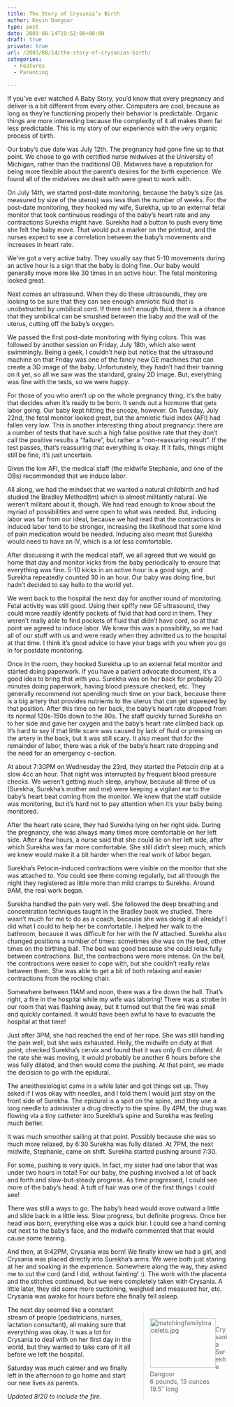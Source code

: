 ```yaml
---
title: The Story of Crysania’s Birth
author: Kevin Dangoor
type: post
date: 2003-08-14T19:52:00+00:00
draft: true
private: true
url: /2003/08/14/the-story-of-crysanias-birth/
categories:
  - Features
  - Parenting

---
```

If you&#8217;ve ever watched A Baby Story, you&#8217;d know that every pregnancy and deliver is a bit different from every other. Computers are cool, because as long as they&#8217;re functioning properly their behavior is predictable. Organic things are more interesting because the complexity of it all makes them far less predictable. This is my story of our experience with the very organic process of birth. 

<!--more-->

Our baby&#8217;s due date was July 12th. The pregnancy had gone fine up to that point. We chose to go with certified nurse midwives at the University of Michigan, rather than the traditional OB. Midwives have a reputation for being more flexible about the parent&#8217;s desires for the birth experience. We found all of the midwives we dealt with were great to work with. 

On July 14th, we started post-date monitoring, because the baby&#8217;s size (as measured by size of the uterus) was less than the number of weeks. For the post-date monitoring, they hooked my wife, Surekha, up to an external fetal monitor that took continuous readings of the baby&#8217;s heart rate and any contractions Surekha might have. Surekha had a button to push every time she felt the baby move. That would put a marker on the printout, and the nurses expect to see a correlation between the baby&#8217;s movements and increases in heart rate. 

We&#8217;ve got a very active baby. They usually say that 5-10 movements during an active hour is a sign that the baby is doing fine. Our baby would generally move more like 30 times in an active hour. The fetal monitoring looked great. 

Next comes an ultrasound. When they do these ultrasounds, they are looking to be sure that they can see enough amniotic fluid that is unobstructed by umbilical cord. If there isn&#8217;t enough fluid, there is a chance that they umbilical can be smushed between the baby and the wall of the uterus, cutting off the baby&#8217;s oxygen. 

We passed the first post-date monitoring with flying colors. This was followed by another session on Friday, July 18th, which also went swimmingly. Being a geek, I couldn&#8217;t help but notice that the ultrasound machine on that Friday was one of the fancy new GE machines that can create a 3D image of the baby. Unfortunately, they hadn&#8217;t had their training on it yet, so all we saw was the standard, grainy 2D image. But, everything was fine with the tests, so we were happy. 

For those of you who aren&#8217;t up on the whole pregnancy thing, it&#8217;s the baby that decides when it&#8217;s ready to be born. It sends out a hormone that gets labor going. Our baby kept hitting the snooze, however. On Tuesday, July 22nd, the fetal monitor looked great, but the amniotic fluid index (AFI) had fallen very low. This is another interesting thing about pregnancy: there are a number of tests that have such a high false positive rate that they don&#8217;t call the positive results a &#8220;failure&#8221;, but rather a &#8220;non-reassuring result&#8221;. If the test passes, that&#8217;s reassuring that everything is okay. If it fails, things might still be fine, it&#8217;s just uncertain. 

Given the low AFI, the medical staff (the midwife Stephanie, and one of the OBs) recommended that we induce labor. 

All along, we had the mindset that we wanted a natural childbirth and had studied the Bradley Method(tm) which is almost militantly natural. We weren&#8217;t militant about it, though. We had read enough to know about the myriad of possibilities and were open to what was needed. But, inducing labor was far from our ideal, because we had read that the contractions in induced labor tend to be stronger, increasing the likelihood that some kind of pain medication would be needed. Inducing also meant that Surekha would need to have an IV, which is a lot less comfortable. 

After discussing it with the medical staff, we all agreed that we would go home that day and monitor kicks from the baby periodically to ensure that everything was fine. 5-10 kicks in an active hour is a good sign, and Surekha repeatedly counted 30 in an hour. Our baby was doing fine, but hadn&#8217;t decided to say hello to the world yet. 

We went back to the hospital the next day for another round of monitoring. Fetal activity was still good. Using their spiffy new GE ultrasound, they could more readily identify pockets of fluid that had cord in them. They weren&#8217;t really able to find pockets of fluid that didn&#8217;t have cord, so at that point we agreed to induce labor. We knew this was a possibility, so we had all of our stuff with us and were ready when they admitted us to the hospital at that time. I think it&#8217;s good advice to have your bags with you when you go in for postdate monitoring. 

Once in the room, they hooked Surekha up to an external fetal monitor and started doing paperwork. If you have a patient advocate document, it&#8217;s a good idea to bring that with you. Surekha was on her back for probably 20 minutes doing paperwork, having blood pressure checked, etc. They generally recommend not spending much time on your back, because there is a big artery that provides nutrients to the uterus that can get squeezed by that position. After this time on her back, the baby&#8217;s heart rate dropped from its normal 120s-150s down to the 80s. The staff quickly turned Surekha on to her side and gave her oxygen and the baby&#8217;s heart rate climbed back up. It&#8217;s hard to say if that little scare was caused by lack of fluid or pressing on the artery in the back, but it was still scary. It also meant that for the remainder of labor, there was a risk of the baby&#8217;s heart rate dropping and the need for an emergency c-section. 

At about 7:30PM on Wednesday the 23rd, they started the Petocin drip at a slow 4cc an hour. That night was interrupted by frequent blood pressure checks. We weren&#8217;t getting much sleep, anyhow, because all three of us (Surekha, Surekha&#8217;s mother and me) were keeping a vigilant ear to the baby&#8217;s heart beat coming from the monitor. We knew that the staff outside was monitoring, but it&#8217;s hard not to pay attention when it&#8217;s your baby being monitored. 

After the heart rate scare, they had Surekha lying on her right side. During the pregnancy, she was always many times more comfortable on her left side. After a few hours, a nurse said that she could lie on her left side, after which Surekha was far more comfortable. She still didn&#8217;t sleep much, which we knew would make it a bit harder when the real work of labor began. 

Surekha&#8217;s Petocin-induced contractions were visible on the monitor that she was attached to. You could see them coming regularly, but all through the night they registered as little more than mild cramps to Surekha. Around 9AM, the real work began. 

Surekha handled the pain very well. She followed the deep breathing and concentration techniques taught in the Bradley book we studied. There wasn&#8217;t much for me to do as a coach, because she was doing it all already! I did what I could to help her be comfortable. I helped her walk to the bathroom, because it was difficult for her with the IV attached. Surekha also changed positions a number of times: sometimes she was on the bed, other times on the birthing ball. The bed was good because she could relax fully between contractions. But, the contractions were more intense. On the ball, the contractions were easier to cope with, but she couldn&#8217;t really relax between them. She was able to get a bit of both relaxing and easier contractions from the rocking chair. 

Somewhere between 11AM and noon, there was a fire down the hall. That&#8217;s right, a fire in the hospital while my wife was laboring! There was a strobe in our room that was flashing away, but it turned out that the fire was small and quickly contained. It would have been awful to have to evacuate the hospital at that time!

Just after 3PM, she had reached the end of her rope. She was still handling the pain well, but she was exhausted. Holly, the midwife on duty at that point, checked Surekha&#8217;s cervix and found that it was only 6 cm dilated. At the rate she was moving, it would probably be another 6 hours before she was fully dilated, and then would come the pushing. At that point, we made the decision to go with the epidural. 

The anesthesiologist came in a while later and got things set up. They asked if I was okay with needles, and I told them I would just stay on the front side of Surekha. The epidural is a spot on the spine, and they use a long needle to administer a drug directly to the spine. By 4PM, the drug was flowing via a tiny catheter into Surekha&#8217;s spine and Surekha was feeling much better. 

It was much smoother sailing at that point. Possibly because she was so much more relaxed, by 6:30 Surekha was fully dilated. At 7PM, the next midwife, Stephanie, came on shift. Surekha started pushing around 7:30. 

For some, pushing is very quick. In fact, my sister had one labor that was under two hours in total! For our baby, the pushing involved a lot of back and forth and slow-but-steady progress. As time progressed, I could see more of the baby&#8217;s head. A tuft of hair was one of the first things I could see! 

There was still a ways to go. The baby&#8217;s head would move outward a little and slide back in a little less. Slow progress, but definite progress. Once her head was born, everything else was a quick blur. I could see a hand coming out next to the baby&#8217;s face, and the midwife commented that that would cause some tearing. 

And then, at 9:42PM, Crysania was born! We finally knew we had a girl, and Crysania was placed directly into Surekha&#8217;s arms. We were both just staring at her and soaking in the experience. Somewhere along the way, they asked me to cut the cord (and I did, without fainting! :). The work with the placenta and the stitches continued, but we were completely taken with Crysania. A little later, they did some more suctioning, weighed and measured her, etc. Crysania was awake for hours before she finally fell asleep. 

<blockquote style="float:right">
  <p>
    <img alt="matchingfamilybracelets.jpg" src="http://www.blueskyonmars.com/images/matchingfamilybracelets.jpg" width="150" style="float:left" height="113" border="0" /><br /> Crysania Surekha Dangoor<br /> 6 pounds, 13 ounces<br /> 19.5&#8243; long
  </p>
</blockquote>

The next day seemed like a constant stream of people (pediatricians, nurses, lactation consultant), all making sure that everything was okay. It was a lot for Crysania to deal with on her first day in the world, but they wanted to take care of it all before we left the hospital. 

Saturday was much calmer and we finally left in the afternoon to go home and start our new lives as parents.

_Updated 8/20 to include the fire._